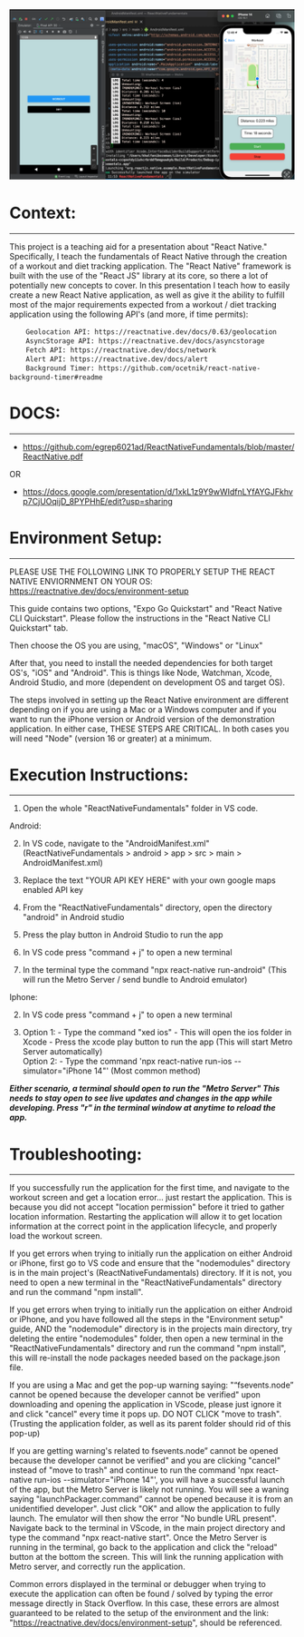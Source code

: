 <img src='./final_product.png'/>

# Context:

---

This project is a teaching aid for a presentation about "React Native." Specifically, I teach the fundamentals of React Native through the creation of a workout and diet tracking application.
The "React Native" framework is built with the use of the "React JS" library at its core, so there a lot of potentially new concepts to cover. In this presentation I teach how to easily create a new React Native application, as well as give it the ability to fulfill most of the major requirements expected from a workout / diet tracking application using the following API's (and more, if time permits):

        Geolocation API: https://reactnative.dev/docs/0.63/geolocation
        AsyncStorage API: https://reactnative.dev/docs/asyncstorage
        Fetch API: https://reactnative.dev/docs/network
        Alert API: https://reactnative.dev/docs/alert
        Background Timer: https://github.com/ocetnik/react-native-background-timer#readme

# DOCS:

---

- https://github.com/egrep6021ad/ReactNativeFundamentals/blob/master/ReactNative.pdf

OR

- https://docs.google.com/presentation/d/1xkL1z9Y9wWIdfnLYfAYGJFkhvp7CjUOqijD_8PYPHhE/edit?usp=sharing

# Environment Setup:

---

PLEASE USE THE FOLLOWING LINK TO PROPERLY SETUP THE REACT NATIVE ENVIORNMENT ON YOUR OS:
https://reactnative.dev/docs/environment-setup

This guide contains two options, "Expo Go Quickstart" and "React Native CLI Quickstart". Please follow the instructions in the "React Native CLI Quickstart" tab.

Then choose the OS you are using, "macOS", "Windows" or "Linux"

After that, you need to install the needed dependencies for both target OS's, "iOS" and "Android".
This is things like Node, Watchman, Xcode, Android Studio, and more (dependent on development OS and target OS).

The steps involved in setting up the React Native environment are different depending on if you are using a Mac or a Windows computer and if you want to run the iPhone version or Android version of the demonstration application. In either case, THESE STEPS ARE CRITICAL. In both cases you will need "Node" (version 16 or greater) at a minimum.

# Execution Instructions:

---

1. Open the whole "ReactNativeFundamentals" folder in VS code.

Android:

2. In VS code, navigate to the "AndroidManifest.xml" (ReactNativeFundamentals > android > app > src > main > AndroidManifest.xml)

3. Replace the text "YOUR API KEY HERE" with your own google maps enabled API key

4. From the "ReactNativeFundamentals" directory, open the directory "android" in Android studio

5. Press the play button in Android Studio to run the app

6. In VS code press "command + j" to open a new terminal

7. In the terminal type the command "npx react-native run-android"
   (This will run the Metro Server / send bundle to Android emulator)

Iphone:

2. In VS code press "command + j" to open a new terminal

3. Option 1: - Type the command "xed ios" - This will open the ios folder in Xcode - Press the xcode play button to run the app
   (This will start Metro Server automatically)
   </br>
   Option 2: - Type the command 'npx react-native run-ios --simulator="iPhone 14"'
   (Most common method)

<i><b> Either scenario, a terminal should open to run the "Metro Server" This needs to stay open to see live updates and changes in the app while developing. Press "r" in the terminal window at anytime to reload the app.</b></i>

# Troubleshooting:

---

If you successfully run the application for the first time, and navigate to the workout screen and get a location error... just restart the application. This is because you did not accept "location permission" before it tried to gather location information. Restarting the application will allow it to get location information at the correct point in the application lifecycle, and properly load the workout screen.

If you get errors when trying to initially run the application on either Android or iPhone, first go to VS code and ensure that the "nodemodules" directory is in the main project's (ReactNativeFundamentals) directory. If it is not, you need to open a new terminal in the "ReactNativeFundamentals" directory and run the command "npm install".

If you get errors when trying to initially run the application on either Android or iPhone, and you have followed all the steps in the "Environment setup" guide, AND the "nodemodule" directory is in the projects main directory, try deleting the entire "nodemodules" folder, then open a new terminal in the "ReactNativeFundamentals" directory and run the command "npm install", this will re-install the node packages needed based on the package.json file.

If you are using a Mac and get the pop-up warning saying: "“fsevents.node” cannot be opened because the developer cannot be verified" upon downloading and opening the application in VScode, please just ignore it and click "cancel" every time it pops up. DO NOT CLICK "move to trash".
(Trusting the application folder, as well as its parent folder should rid of this pop-up)

If you are getting warning's related to fsevents.node” cannot be opened because the developer cannot be verified" and you are clicking "cancel" instead of "move to trash" and continue to run the command 'npx react-native run-ios --simulator="iPhone 14"', you will have a successful launch of the app, but the Metro Server is likely not running. You will see a waning saying "launchPackager.command” cannot be opened because it is from an unidentified developer". Just click "OK" and allow the application to fully launch. The emulator will then show the error "No bundle URL present". Navigate back to the terminal in VScode, in the main project directory and type the command "npx react-native start". Once the Metro Server is running in the terminal, go back to the application and click the "reload" button at the bottom the screen. This will link the running application with Metro server, and correctly run the application.

Common errors displayed in the terminal or debugger when trying to execute the application can often be found / solved by typing the error message directly in Stack Overflow. In this case, these errors are almost guaranteed to be related to the setup of the environment and the link: "https://reactnative.dev/docs/environment-setup", should be referenced.
